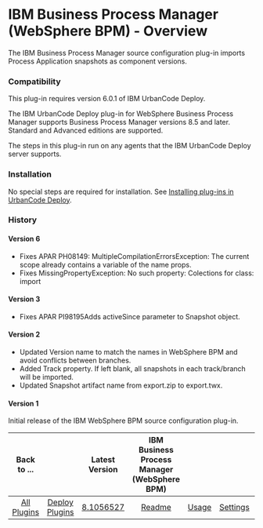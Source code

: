 
# IBM Business Process Manager (WebSphere BPM) - Overview

The IBM Business Process Manager source configuration plug-in imports Process Application snapshots as component versions.


### Compatibility


This plug-in requires version 6.0.1 of IBM UrbanCode Deploy.

The IBM UrbanCode Deploy plug-in for WebSphere Business Process Manager supports Business Process Manager versions 8.5 and later. Standard and Advanced editions are supported.

The steps in this plug-in run on any agents that the IBM UrbanCode Deploy server supports.


### Installation


No special steps are required for installation. See [Installing plug-ins in UrbanCode Deploy](https://community.ibm.com/community/user/wasdevops/blogs/laurel-dickson-bull1/2022/06/13/install-plugins "Installing plug-ins in UrbanCode Deploy").


### History

#### Version 6

* Fixes APAR PH08149: MultipleCompilationErrorsException: The current scope already contains a variable of the name props.
* Fixes MissingPropertyException: No such property: Colections for class: import

#### Version 3

* Fixes APAR PI98195Adds activeSince parameter to Snapshot object.

#### Version 2

* Updated Version name to match the names in WebSphere BPM and avoid conflicts between branches.
* Added Track property. If left blank, all snapshots in each track/branch will be imported.
* Updated Snapshot artifact name from export.zip to export.twx.

#### Version 1

Initial release of the IBM WebSphere BPM source configuration plug-in.


|Back to ...||Latest Version|IBM Business Process Manager (WebSphere BPM) ||||
| :---: | :---: | :---: | :---: | :---: | :---: | :---: |
|[All Plugins](../../index.md)|[Deploy Plugins](../README.md)|[8.1056527](https://raw.githubusercontent.com/UrbanCode/IBM-UCD-PLUGINS/main/files/WebSphereBPMSourceConfig/WebSphereBPMSourceConfig-8.1056527.zip)|[Readme](README.md)|[Usage](usage.md)|[Settings](settings.md)|[Downloads](downloads.md)|
